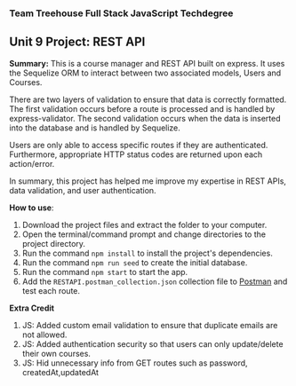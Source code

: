 ### Team Treehouse Full Stack JavaScript Techdegree

## Unit 9 Project: REST API

**Summary:** This is a course manager and REST API built on express.  It uses the Sequelize ORM to interact between two associated models, Users and Courses.

There are two layers of validation to ensure that data is correctly formatted.  The first validation occurs before a route is processed and is handled by express-validator.  The second validation occurs when the data is inserted into the database and is handled by Sequelize.

Users are only able to access specific routes if they are authenticated.  Furthermore, appropriate HTTP status codes are returned upon each action/error.  

In summary, this project has helped me improve my expertise in REST APIs, data validation, and user authentication.


**How to use**:

1. Download the project files and extract the folder to your computer.
2. Open the terminal/command prompt and change directories to the project directory.
3. Run the command `npm install` to install the project's dependencies.
4. Run the command `npm run seed` to create the initial database.
5. Run the command `npm start` to start the app.    
6. Add the `RESTAPI.postman_collection.json` collection file to [Postman](https://www.postman.com/) and test each route.


**Extra Credit**

1. JS: Added custom email validation to ensure that duplicate emails are not allowed.
2. JS: Added authentication security so that users can only update/delete their own courses.
3. JS: Hid unnecessary info from GET routes such as password, createdAt,updatedAt
